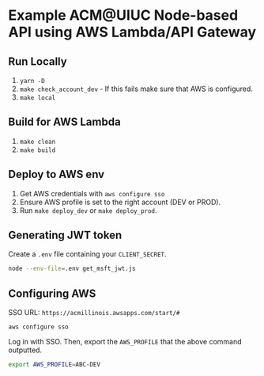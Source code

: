 # Example ACM@UIUC Node-based API using AWS Lambda/API Gateway

## Run Locally
1. `yarn -D`
2. `make check_account_dev` - If this fails make sure that AWS is configured.
3. `make local`

## Build for AWS Lambda
1. `make clean`
2. `make build`

## Deploy to AWS env

1. Get AWS credentials with `aws configure sso`
2. Ensure AWS profile is set to the right account (DEV or PROD).
3. Run `make deploy_dev` or `make deploy_prod`.

## Generating JWT token

Create a `.env` file containing your `CLIENT_SECRET`.

```bash
node --env-file=.env get_msft_jwt.js
```

## Configuring AWS

SSO URL: `https://acmillinois.awsapps.com/start/#`

```
aws configure sso
```

Log in with SSO. Then, export the `AWS_PROFILE` that the above command outputted. 

```bash
export AWS_PROFILE=ABC-DEV
```
